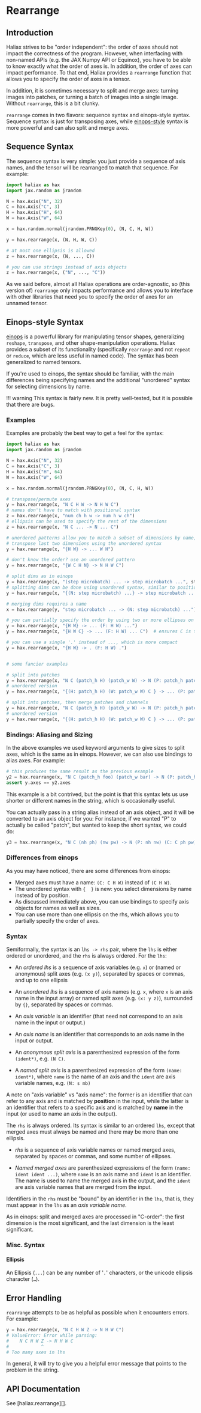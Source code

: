 # Rearrange

## Introduction

Haliax strives to be "order independent": the order of axes should not impact the correctness of the program. However,
when interfacing with non-named APIs (e.g. the JAX Numpy API or Equinox), you have to be able to know exactly what the
order of axes is. In addition, the order of axes can impact performance. To that end, Haliax provides a `rearrange`
function that allows you to specify the order of axes in a tensor.

In addition, it is sometimes necessary to split and merge axes: turning images into patches,
or turning a batch of images into a single image. Without `rearrange`, this is a bit clunky.

`rearrange` comes in two flavors: sequence syntax and einops-style syntax. Sequence
syntax is just for transposing axes, while [einops-style](https://einops.rocks/) syntax is more
powerful and can also split and merge axes.

## Sequence Syntax

The sequence syntax is very simple: you just provide a sequence of axis names, and the tensor
will be rearranged to match that sequence. For example:

```python
import haliax as hax
import jax.random as jrandom

N = hax.Axis("N", 32)
C = hax.Axis("C", 3)
H = hax.Axis("H", 64)
W = hax.Axis("W", 64)

x = hax.random.normal(jrandom.PRNGKey(0), (N, C, H, W))

y = hax.rearrange(x, (N, H, W, C))

# at most one ellipsis is allowed
z = hax.rearrange(x, (N, ..., C))

# you can use strings instead of axis objects
z = hax.rearrange(x, ("N", ..., "C"))
```

As we said before, almost all Haliax operations are order-agnostic, so (this version of) `rearrange` only impacts
performance and allows you to interface with other libraries that need you to specify the order of axes
for an unnamed tensor.

## Einops-style Syntax

[einops](https://einops.rocks/) is a powerful library for manipulating tensor shapes, generalizing
`reshape`, `transpose`, and other shape-manipulation operations. Haliax provides a subset of its functionality
(specifically `rearrange` and not `repeat` or `reduce`, which are less useful in named code). The syntax has been generalized to named
tensors.

If you're used to einops, the syntax should be familiar, with the main differences being specifying names
and the additional "unordered" syntax for selecting dimensions by name.

!!! warning
    This syntax is fairly new. It is pretty well-tested, but it is possible that there are bugs.

### Examples

Examples are probably the best way to get a feel for the syntax:

```python
import haliax as hax
import jax.random as jrandom

N = hax.Axis("N", 32)
C = hax.Axis("C", 3)
H = hax.Axis("H", 64)
W = hax.Axis("W", 64)

x = hax.random.normal(jrandom.PRNGKey(0), (N, C, H, W))

# transpose/permute axes
y = hax.rearrange(x, "N C H W -> N H W C")
# names don't have to match with positional syntax
z = hax.rearrange(x, "num ch h w -> num h w ch")
# ellipsis can be used to specify the rest of the dimensions
z = hax.rearrange(x, "N C ... -> N ... C")

# unordered patterns allow you to match a subset of dimensions by name, rather than using positional matching
# transpose last two dimensions using the unordered syntax
y = hax.rearrange(x, "{H W} -> ... W H")

# don't know the order? use an unordered pattern
y = hax.rearrange(x, "{W C H N} -> N H W C")

# split dims as in einops
y = hax.rearrange(x, "(step microbatch) ... -> step microbatch ...", step=4)
# splitting dims can be done using unordered syntax, similar to positional syntax
y = hax.rearrange(x, "{(N: step microbatch) ...} -> step microbatch ...", step=4)

# merging dims requires a name
x = hax.rearrange(y, "step microbatch ... -> (N: step microbatch) ...")

# you can partially specify the order by using two or more ellipses on the rhs
y = hax.rearrange(x, "{H W} -> ... (F: H W) ...")
y = hax.rearrange(x, "{H W C} -> ... (F: H W) ... C")  # ensures C is the last dimension

# you can use a single '.' instead of ..., which is more compact
y = hax.rearrange(x, "{H W} -> . (F: H W) .")


# some fancier examples

# split into patches
y = hax.rearrange(x, "N C (patch_h H) (patch_w W) -> N (P: patch_h patch_w) C H W", H=4, W=4)
# unordered version
y = hax.rearrange(x, "{(H: patch_h H) (W: patch_w W) C } -> ... (P: patch_h patch_w) C H W", H=4, W=4)

# split into patches, then merge patches and channels
y = hax.rearrange(x, "N C (patch_h H) (patch_w W) -> N (P: patch_h patch_w) (C: C H W)", H=4, W=4)
# unordered version
y = hax.rearrange(x, "{(H: patch_h H) (W: patch_w W) C } -> ... (P: patch_h patch_w) (C: C H W)", H=4, W=4)

```

### Bindings: Aliasing and Sizing

In the above examples we used keyword arguments to give sizes to split axes, which is the same
as in einops. However, we can also use bindings to alias axes. For example:

```python
# this produces the same result as the previous example
y2 = hax.rearrange(x, "N C (patch_h foo) (patch_w bar) -> N (P: patch_h patch_w) (C: C foo bar)", foo=hax.Axis("H", 4), bar=hax.Axis("W", 4))
assert y.axes == y2.axes
```

This example is a bit contrived, but the point is that this syntax lets us use shorter or different names in the string,
which is occasionally useful.

You can actually pass in a string alias instead of an axis object, and it will be converted to an axis object for you:
For instance, if we wanted "P" to actually be called "patch", but wanted to keep the short syntax, we could do:

```python
y3 = hax.rearrange(x, "N C (nh ph) (nw pw) -> N (P: nh nw) (C: C ph pw)", P="patch", pw=4, ph=4)
```


### Differences from einops

As you may have noticed, there are some differences from einops:

* Merged axes must have a name: `(C: C H W)` instead of `(C H W)`.
* The unordered syntax with `{  }` is new: you select dimensions by name instead of by position.
* As discussed immediately above, you can use bindings to specify axis objects for names as well as sizes.
* You can use more than one ellipsis on the rhs, which allows you to partially specify the order of axes.

### Syntax

Semiformally, the syntax is an `lhs -> rhs` pair, where the `lhs` is either ordered or unordered, and the `rhs` is always ordered.
For the `lhs`:

* An *ordered lhs* is a sequence of axis variables (e.g. `x`) or (named or anonymous) split axes (e.g. `(x y)`), separated by spaces or commas, and up to one ellipsis
* An *unordered lhs* is a sequence of axis names (e.g. `x`, where `x` is an axis name in the input array) or named split axes (e.g. `(x: y z)`), surrounded by `{}`, separated by spaces or commas.

* An *axis variable* is an identifier (that need not correspond to an axis name in the input or output.)
* An *axis name* is an identifier that corresponds to an axis name in the input or output.
* An *anonymous split axis* is a parenthesized expression of the form `(ident*)`, e.g. `(N C)`.
* A *named split axis* is a parenthesized expression of the form `(name: ident*)`, where `name` is the name of an axis and the `ident` are axis variable names, e.g. `(N: s mb)`

A note on "axis variable" vs "axis name": the former is an identifier that can refer to any axis and is matched
by **position** in the input, while the latter is an identifier that refers to a specific axis and is matched by **name** in the input
(or used to name an axis in the output).

The `rhs` is always ordered. Its syntax is similar to an ordered `lhs`, except that merged axes must always be named and there may be more than one ellipsis.

* *rhs* is a sequence of axis variable names or named merged axes, separated by spaces or commas, and some number of ellipses.

* *Named merged axes* are parenthesized expressions of the form `(name: ident ident ...)`, where `name` is an axis name and `ident` is an identifier.
The name is used to name the merged axis in the output, and the `ident` are axis variable names that are merged from the input.

Identifiers in the `rhs` must be "bound" by an identifier in the `lhs`, that is, they must appear in the `lhs` as an *axis variable name*.

As in einops: split and merged axes are processed in "C-order": the first dimension is the most significant, and the
last dimension is the least significant.

### Misc. Syntax

#### Ellipsis

An Ellipsis (`...`) can be any number of '`.`' characters, or the unicode ellipsis character (`…`).

## Error Handling

`rearrange` attempts to be as helpful as possible when it encounters errors. For example:

```python
y = hax.rearrange(x, "N C H W Z -> N H W C")
# ValueError: Error while parsing:
#    N C H W Z -> N H W C
#            ^
# Too many axes in lhs
```

In general, it will try to give you a helpful error message that points to the problem in the string.


## API Documentation

See [haliax.rearrange][].
